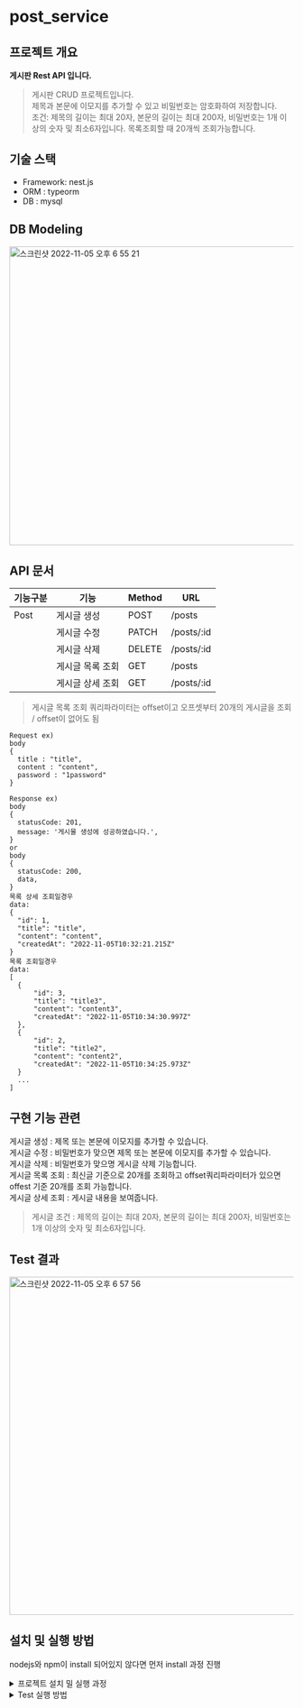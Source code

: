 # post_service
## 프로젝트 개요

**게시판 Rest API 입니다.**

> 게시판 CRUD 프로젝트입니다.<br>
> 제목과 본문에 이모지를 추가할 수 있고 비밀번호는 암호화하여 저장합니다.<br>
> 조건:
> 제목의 길이는 최대 20자, 본문의 길이는 최대 200자, 비밀번호는 1개 이상의 숫자 및 최소6자입니다.
> 목록조회할 때 20개씩 조회가능합니다.


## 기술 스택
- Framework: nest.js
- ORM : typeorm
- DB : mysql


## DB Modeling
<img width="530" alt="스크린샷 2022-11-05 오후 6 55 21" src="https://user-images.githubusercontent.com/70467297/200114110-38f51a60-3368-4270-b9b6-aa9a803552ff.png">



## API 문서

| 기능구분  | 기능  | Method | URL | 
| ------------- | ------------- | ------------- | ------------- | 
| Post | 게시글 생성 | POST | /posts  |                 
|  | 게시글 수정 | PATCH | /posts/:id  | 
|  | 게시글 삭제 | DELETE  | /posts/:id  |
|  | 게시글 목록 조회 | GET | /posts  | 
|  | 게시글 상세 조회 | GET  | /posts/:id |

 > 게시글 목록 조회 쿼리파라미터는 offset이고 오프셋부터 20개의 게시글을 조회 / offset이 없어도 됨
```
Request ex)
body
{
  title : "title",
  content : "content",
  password : "1password"
}
```
```
Response ex)
body
{
  statusCode: 201,
  message: '게시물 생성에 성공하였습니다.',
}
or
body
{
  statusCode: 200,
  data,
}
목록 상세 조회일경우
data: 
{
  "id": 1,
  "title": "title",
  "content": "content",
  "createdAt": "2022-11-05T10:32:21.215Z"
}
목록 조회일경우
data: 
[
  {
      "id": 3,
      "title": "title3",
      "content": "content3",
      "createdAt": "2022-11-05T10:34:30.997Z"
  },
  {
      "id": 2,
      "title": "title2",
      "content": "content2",
      "createdAt": "2022-11-05T10:34:25.973Z"
  }
  ...
]
```
## 구현 기능 관련

게시글 생성 : 제목 또는 본문에 이모지를 추가할 수 있습니다.<br>
게시글 수정 : 비밀번호가 맞으면 제목 또는 본문에 이모지를 추가할 수 있습니다.<br>
게시글 삭제 : 비밀번호가 맞으명 게시글 삭제 기능합니다.<br>
게시글 목록 조회 : 최신글 기준으로 20개를 조회하고 offset쿼리파라미터가 있으면 offest 기준 20개를 조회 가능합니다.<br>
게시글 상세 조회 : 게시글 내용을 보여줍니다.

> 게시글 조건 : 제목의 길이는 최대 20자, 본문의 길이는 최대 200자, 비밀번호는 1개 이상의 숫자 및 최소6자입니다.

## Test 결과

<img width="600" alt="스크린샷 2022-11-05 오후 6 57 56" src="https://user-images.githubusercontent.com/70467297/200114197-e37961fa-bc6f-4756-8374-c59c3d1ad816.png">

## 설치 및 실행 방법
nodejs와 npm이 install 되어있지 않다면 먼저 install 과정 진행
<details>
    <summary> 프로젝트 설치 밀 실행 과정</summary>

<b>1. 프로젝트 clone 및 디렉토리 이동</b>
```bash
git clone hhttps://github.com/Zero-Human/post_service.git

```
<b>2. .env.dev 파일 생성</b>
```bash
DB_USER=
DB_PASSWORD=
DB_PORT=
DB_HOST=
DB_SCHEMA=
SYNCHRONIZE = 
LOGGING = 
CHARSET = 
TIMEZONE=
```
<b>3. node package 설치</b>
```javascript
npm install
```
<b>4. 서버 실행</b>
```javascript
npm start
```
</details>

<details>
    <summary>Test 실행 방법</summary>
    
<b>1. .env.test 파일 생성</b>
```bash
DB_USER=
DB_PASSWORD=
DB_PORT=
DB_HOST=
DB_SCHEMA=
SYNCHRONIZE = 
LOGGING = 
CHARSET = 
TIMEZONE=
```
<b>2. test 실행</b>
```javascript
npm run test:e2e
```
</details>



